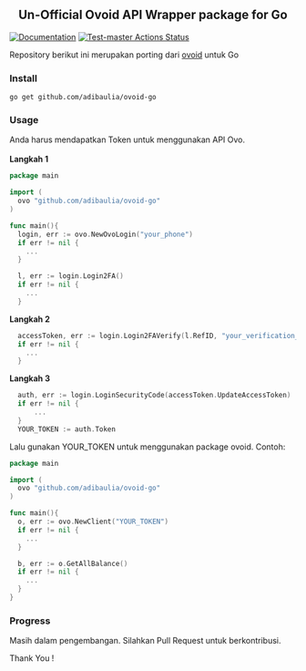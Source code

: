 ## <center> Un-Official Ovoid API Wrapper package for Go
[![Documentation](https://godoc.org/github.com/adibaulia/ovoid-go?status.svg)](http://godoc.org/github.com/adibaulia/ovoid-go) [![Test-master Actions Status](https://github.com/adibaulia/ovoid-go/workflows/Test/badge.svg)](https://github.com/adibaulia/ovoid-go/actions)
</center>

Repository berikut ini merupakan porting dari [ovoid](https://github.com/lintangtimur/ovoid) untuk Go 

### Install
```
go get github.com/adibaulia/ovoid-go
```

### Usage
Anda harus mendapatkan Token untuk menggunakan API Ovo.
<br>
<br>
<b>Langkah 1</b>
```go
package main

import (
  ovo "github.com/adibaulia/ovoid-go"
)

func main(){
  login, err := ovo.NewOvoLogin("your_phone")
  if err != nil {
    ...
  }

  l, err := login.Login2FA()
  if err != nil {
    ...
  }

```

<b>Langkah 2</b>

```go
  accessToken, err := login.Login2FAVerify(l.RefID, "your_verification_code")
  if err != nil {
    ...
  }
```
<b>Langkah 3</b>
```go
  auth, err := login.LoginSecurityCode(accessToken.UpdateAccessToken)
  if err != nil {
      ...
  }
  YOUR_TOKEN := auth.Token

```

Lalu gunakan YOUR_TOKEN untuk menggunakan package ovoid. Contoh: 
```go
package main

import (
  ovo "github.com/adibaulia/ovoid-go"
)

func main(){
  o, err := ovo.NewClient("YOUR_TOKEN")
  if err != nil {
    ...
  }

  b, err := o.GetAllBalance()
  if err != nil {
    ...
  }
}
```
### Progress

Masih dalam pengembangan. Silahkan Pull Request untuk berkontribusi. 

Thank You !
